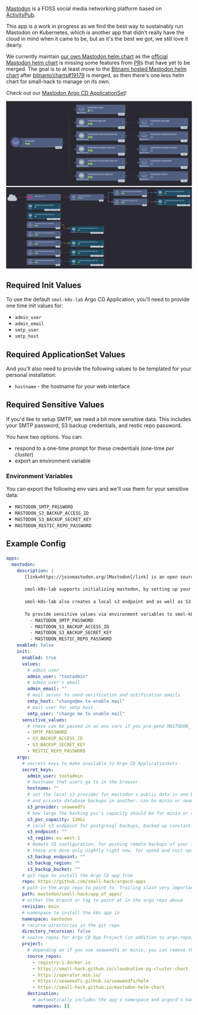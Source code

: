 [Mastodon](https://joinmastodon.org/) is a FOSS social media networking platform based on [ActivityPub](https://www.w3.org/TR/activitypub/).

This app is a work in progress as we find the best way to sustainably run Mastodon on Kubernetes, which is another app that didn't really have the cloud in mind when it came to be, but as it's the best we got, we still love it dearly.

We currently maintain [our own Mastodon helm chart](https://github.com/jessebot/mastodon-helm-chart) as the [official Mastodon helm chart](https://github.com/mastodon/chart) is missing some features from [PR](https://github.com/mastodon/chart/pulls)s that have yet to be merged. The goal is to at least move to the [Bitnami hosted Mastodon helm chart](https://github.com/bitnami/charts/tree/main/bitnami/mastodon) after [bitnami/charts#19179](https://github.com/bitnami/charts/pull/19179) is merged, as then there's one less helm chart for small-hack to manage on its own.

Check out our [Mastodon Argo CD ApplicationSet](https://github.com/small-hack/argocd-apps/tree/main/mastodon)!

<img src="/assets/images/screenshots/mastodon_screenshot.png" alt="screenshot of the mastodon applicationset in Argo CD's web interface using the tree mode view.">

<img src="/assets/images/screenshots/mastodon_networking_screenshot.png" alt="screenshot of the mastodon applicationset in Argo CD's web interface using the tree mode view.">

## Required Init Values

To use the default `smol-k8s-lab` Argo CD Application, you'll need to provide one time init values for:

- `admin_user`
- `admin_email`
- `smtp_user`
- `smtp_host`

## Required ApplicationSet Values

And you'll also need to provide the following values to be templated for your personal installation:

- `hostname` - the hostname for your web interface

## Required Sensitive Values

If you'd like to setup SMTP, we need a bit more sensitive data. This includes your SMTP password, S3 backup credentials, and restic repo password.

You have two options. You can:

- respond to a one-time prompt for these credentials (one-time _per cluster_)
- export an environment variable

### Environment Variables

You can export the following env vars and we'll use them for your sensitive data:

- `MASTODON_SMTP_PASSWORD`
- `MASTODON_S3_BACKUP_ACCESS_ID`
- `MASTODON_S3_BACKUP_SECRET_KEY`
- `MASTODON_RESTIC_REPO_PASSWORD`

## Example Config

```yaml
apps:
  mastodon:
    description: |
       [link=https://joinmastodon.org/]Mastodon[/link] is an open source self hosted social media network.

       smol-k8s-lab supports initializing mastodon, by setting up your hostname, SMTP credentials, redis credentials, postgresql credentials, and an admin user credentials. We pass all credentials as secrets in the namespace and optionally save them to Bitwarden.

       smol-k8s-lab also creates a local s3 endpoint and as well as S3 bucket and credentials if you enable set mastodon.argo.secret_keys.s3_provider to "minio" or "seaweedfs". Both seaweedfs and minio require you to specify a remote s3 endpoint, bucket, region, and accessID/secretKey so that we can make sure you have remote backups.

       To provide sensitive values via environment variables to smol-k8s-lab use:
         - MASTODON_SMTP_PASSWORD
         - MASTODON_S3_BACKUP_ACCESS_ID
         - MASTODON_S3_BACKUP_SECRET_KEY
         - MASTODON_RESTIC_REPO_PASSWORD
    enabled: false
    init:
      enabled: true
      values:
        # admin user
        admin_user: "tootadmin"
        # admin user's email
        admin_email: ""
        # mail server to send verification and notification emails
        smtp_host: "change@me-to-enable.mail"
        # mail user for smtp host
        smtp_user: "change me to enable mail"
      sensitive_values:
        # these can be passed in as env vars if you pre-pend MASTODON_ to each one
        - SMTP_PASSWORD
        - S3_BACKUP_ACCESS_ID
        - S3_BACKUP_SECRET_KEY
        - RESTIC_REPO_PASSWORD
    argo:
      # secrets keys to make available to Argo CD ApplicationSets
      secret_keys:
        admin_user: tootadmin
        # hostname that users go to in the browser
        hostname: ""
        # set the local s3 provider for mastodon's public data in one bucket 
        # and private database backups in another. can be minio or seaweedfs
        s3_provider: seaweedfs
        # how large the backing pvc's capacity should be for minio or seaweedfs
        s3_pvc_capacity: 120Gi
        # local s3 endpoint for postgresql backups, backed up constantly
        s3_endpoint: ""
        s3_region: eu-west-1
        # Remote S3 configuration, for pushing remote backups of your local postgresql backups
        # these are done only nightly right now, for speed and cost optimization
        s3_backup_endpoint: ""
        s3_backup_region: ""
        s3_backup_bucket: ""
      # git repo to install the Argo CD app from
      repo: https://github.com/small-hack/argocd-apps
      # path in the argo repo to point to. Trailing slash very important!
      path: mastodon/small-hack/app_of_apps/
      # either the branch or tag to point at in the argo repo above
      revision: main
      # namespace to install the k8s app in
      namespace: mastodon
      # recurse directories in the git repo
      directory_recursion: false
      # source repos for Argo CD App Project (in addition to argo.repo)
      project:
        # depending on if you use seaweedfs or minio, you can remove the other source repo
        source_repos:
          - registry-1.docker.io
          - https://small-hack.github.io/cloudnative-pg-cluster-chart
          - https://operator.min.io/
          - https://seaweedfs.github.io/seaweedfs/helm
          - https://small-hack.github.io/mastodon-helm-chart
        destination:
          # automatically includes the app's namespace and argocd's namespace
          namespaces: []
```
